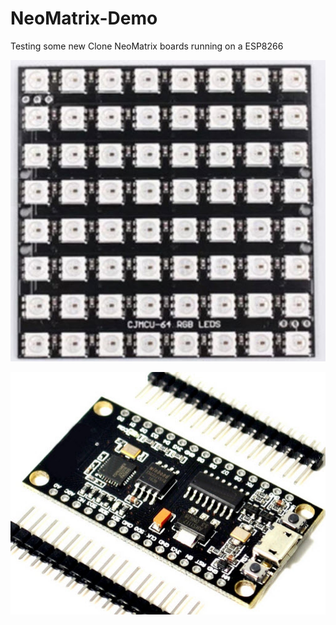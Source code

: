 # NeoMatrix-Demo
Testing some new Clone NeoMatrix boards running on a ESP8266

![]( https://github.com/fixyourlan/NeoMatrix-Demo/blob/master/Images/NeoMatrix.jpg )

![](https://github.com/fixyourlan/NeoMatrix-Demo/blob/master/Images/ESP8266%20Dev%20Board.jpg)
